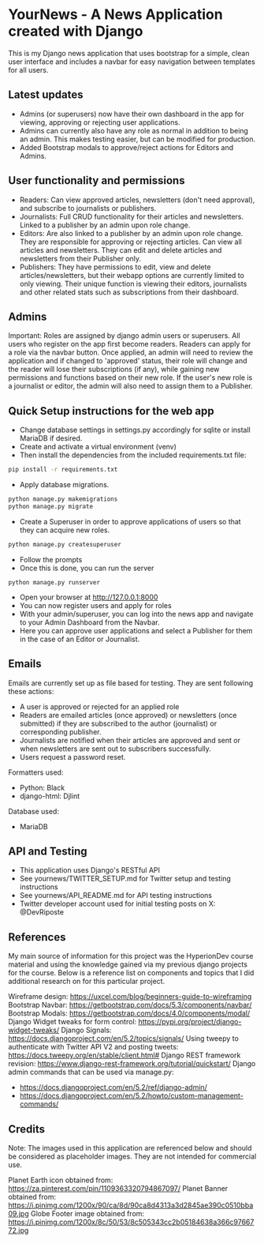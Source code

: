 # YourNews - A News Application created with Django

This is my Django news application that uses bootstrap for a simple, clean user interface and includes a navbar for easy navigation between templates for all users.

## Latest updates

- Admins (or superusers) now have their own dashboard in the app for viewing, approving or rejecting user applications.
- Admins can currently also have any role as normal in addition to being an admin. This makes testing easier, but can be modified for production.
- Added Bootstrap modals to approve/reject actions for Editors and Admins.

## User functionality and permissions

- Readers: Can view approved articles, newsletters (don't need approval), and subscribe to journalists or publishers.
- Journalists: Full CRUD functionality for their articles and newsletters. Linked to a publisher by an admin upon role change.
- Editors: Are also linked to a publisher by an admin upon role change. They are responsible for approving or rejecting articles. Can view all articles and newsletters. They can edit and delete articles and newsletters from their Publisher only.
- Publishers: They have permissions to edit, view and delete articles/newsletters, but their webapp options are currently limited to only viewing. Their unique function is viewing their editors, journalists and other related stats such as subscriptions from their dashboard.

## Admins

Important: Roles are assigned by django admin users or superusers. All users who register on the app first become readers. Readers can apply for a role via the navbar button. Once applied, an admin will need to review the application and if changed to 'approved' status, their role will change and the reader will lose their subscriptions (if any), while gaining new permissions and functions based on their new role. If the user's new role is a journalist or editor, the admin will also need to assign them to a Publisher.

## Quick Setup instructions for the web app

- Change database settings in settings.py accordingly for sqlite or install MariaDB if desired.
- Create and activate a virtual environment (venv)
- Then install the dependencies from the included requirements.txt file:

```bash
pip install -r requirements.txt
```

- Apply database migrations.

```bash
python manage.py makemigrations
python manage.py migrate
```

- Create a Superuser in order to approve applications of users so that they can acquire new roles.

```bash
python manage.py createsuperuser
```

- Follow the prompts
- Once this is done, you can run the server

```
python manage.py runserver
```

- Open your browser at http://127.0.0.1:8000
- You can now register users and apply for roles
- With your admin/superuser, you can log into the news app and navigate to your Admin Dashboard from the Navbar.
- Here you can approve user applications and select a Publisher for them in the case of an Editor or Journalist.

## Emails

Emails are currently set up as file based for testing. They are sent following these actions:

- A user is approved or rejected for an applied role
- Readers are emailed articles (once approved) or newsletters (once submitted) if they are subscribed to the author (journalist) or corresponding publisher.
- Journalists are notified when their articles are approved and sent or when newsletters are sent out to subscribers successfully.
- Users request a password reset.

Formatters used:

- Python: Black
- django-html: Djlint

Database used:

- MariaDB

## API and Testing

- This application uses Django's RESTful API
- See yournews/TWITTER_SETUP.md for Twitter setup and testing instructions
- See yournews/API_README.md for API testing instructions
- Twitter developer account used for initial testing posts on X: @DevRiposte

## References

My main source of information for this project was the HyperionDev course material and using the knowledge gained via my previous django projects for the course. Below is a reference list on components and topics that I did additional research on for this particular project.

Wireframe design: https://uxcel.com/blog/beginners-guide-to-wireframing
Bootstrap Navbar: https://getbootstrap.com/docs/5.3/components/navbar/
Bootstrap Modals: https://getbootstrap.com/docs/4.0/components/modal/
Django Widget tweaks for form control: https://pypi.org/project/django-widget-tweaks/
Django Signals: https://docs.djangoproject.com/en/5.2/topics/signals/
Using tweepy to authenticate with Twitter API V2 and posting tweets: https://docs.tweepy.org/en/stable/client.html#
Django REST framework revision: https://www.django-rest-framework.org/tutorial/quickstart/
Django admin commands that can be used via manage.py:

- https://docs.djangoproject.com/en/5.2/ref/django-admin/
- https://docs.djangoproject.com/en/5.2/howto/custom-management-commands/

## Credits

Note: The images used in this application are referenced below and should be considered as placeholder images. They are not intended for commercial use.

Planet Earth icon obtained from: https://za.pinterest.com/pin/1109363320794867097/
Planet Banner obtained from: https://i.pinimg.com/1200x/90/ca/8d/90ca8d4313a3d2845ae390c0510bba09.jpg
Globe Footer image obtained from: https://i.pinimg.com/1200x/8c/50/53/8c505343cc2b05184638a366c9766772.jpg

